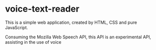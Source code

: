 # voice-text-reader

This is a simple web application, created by HTML, CSS and pure JavaScript.


Consuming the Mozilla Web Speech API, this API is an experimental API, assisting in the use of voice
